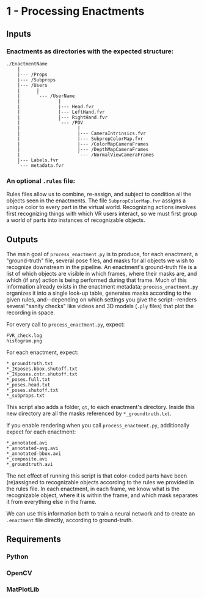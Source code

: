 # 1 - Processing Enactments

## Inputs

### Enactments as directories with the expected structure:
```
./EnactmentName
    |
    |--- /Props
    |--- /Subprops
    |--- /Users
    |      |
    |      `--- /UserName
    |              |
    |              |--- Head.fvr
    |              |--- LeftHand.fvr
    |              |--- RightHand.fvr
    |              `--- /POV
    |                     |
    |                     |--- CameraIntrinsics.fvr
    |                     |--- SubpropColorMap.fvr
    |                     |--- /ColorMapCameraFrames
    |                     |--- /DepthMapCameraFrames
    |                     `--- /NormalViewCameraFrames
    |--- Labels.fvr
    `--- metadata.fvr
```
### An optional `.rules` file:

Rules files allow us to combine, re-assign, and subject to condition all the objects seen in the enactments. The file `SubpropColorMap.fvr` assigns a unique color to every part in the virtual world. Recognizing actions involves first recognizing things with which VR users interact, so we must first group a world of parts into instances of recognizable objects.

## Outputs

The main goal of `process_enactment.py` is to produce, for each enactment, a "ground-truth" file, several pose files, and masks for all objects we wish to recognize downstream in the pipeline. An enactment's ground-truth file is a list of which objects are visible in which frames, where their masks are, and which (if any) action is being performed during that frame. Much of this information already exists in the enactment metadata; `process_enactment.py` organizes it into a single look-up table, generates masks according to the given rules, and--depending on which settings you give the script--renders several "sanity checks" like videos and 3D models (`.ply` files) that plot the recording in space.

For every call to `process_enactment.py`, expect:
```
FVR_check.log
histogram.png
```

For each enactment, expect:
```
*_groundtruth.txt
*_IKposes.bbox.shutoff.txt
*_IKposes.cntr.shutoff.txt
*_poses.full.txt
*_poses.head.txt
*_poses.shutoff.txt
*_subprops.txt
```
This script also adds a folder, `gt`, to each enactment's directory. Inside this new directory are all the masks referenced by `*_groundtruth.txt`.

If you enable rendering when you call `process_enactment.py`, additionally expect for each enactment:
```
*_annotated.avi
*_annotated-avg.avi
*_annotated-bbox.avi
*_composite.avi
*_groundtruth.avi
```

The net effect of running this script is that color-coded parts have been (re)assigned to recognizable objects according to the rules we provided in the rules file. In each enactment, in each frame, we know what is the recognizable object, where it is within the frame, and which mask separates it from everything else in the frame.

We can use this information both to train a neural network and to create an `.enactment` file directly, according to ground-truth.

### 

## Requirements
### Python
### OpenCV
### MatPlotLib
